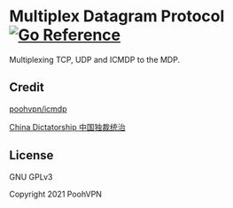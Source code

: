 # Multiplex Datagram Protocol [![Go Reference](https://pkg.go.dev/badge/github.com/poohvpn/mdp.svg)](https://pkg.go.dev/github.com/poohvpn/mdp)

Multiplexing TCP, UDP and ICMDP to the MDP.

## Credit

[poohvpn/icmdp](https://github.com/poohvpn/icmdp)

[China Dictatorship 中国独裁统治](https://github.com/cirosantilli/china-dictatorship)

## License

GNU GPLv3

Copyright 2021 PoohVPN
